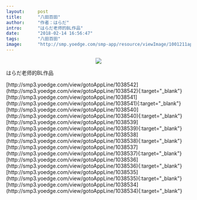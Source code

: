 ```yaml
---
layout:     post
title:      "八田百田"
author:     "作者：はらだ"
intro:      "はらだ老师的BL作品"
date:       "2018-02-14 16:56:47"
tags:       "八田百田"
image:      "http://smp.yoedge.com/smp-app/resource/viewImage/1001211appline.png"
---
```

<div style="text-align: center">
<p><img src="http://smp.yoedge.com/smp-app/resource/viewImage/1001211appline.png"/></p>
</div>
<p class="post-meta">
<span>はらだ老师的BL作品</span>
</p>
[http://smp3.yoedge.com/view/gotoAppLine/1038542](http://smp3.yoedge.com/view/gotoAppLine/1038542){:target="_blank"}
[http://smp3.yoedge.com/view/gotoAppLine/1038541](http://smp3.yoedge.com/view/gotoAppLine/1038541){:target="_blank"}
[http://smp3.yoedge.com/view/gotoAppLine/1038540](http://smp3.yoedge.com/view/gotoAppLine/1038540){:target="_blank"}
[http://smp3.yoedge.com/view/gotoAppLine/1038539](http://smp3.yoedge.com/view/gotoAppLine/1038539){:target="_blank"}
[http://smp3.yoedge.com/view/gotoAppLine/1038538](http://smp3.yoedge.com/view/gotoAppLine/1038538){:target="_blank"}
[http://smp3.yoedge.com/view/gotoAppLine/1038537](http://smp3.yoedge.com/view/gotoAppLine/1038537){:target="_blank"}
[http://smp3.yoedge.com/view/gotoAppLine/1038536](http://smp3.yoedge.com/view/gotoAppLine/1038536){:target="_blank"}
[http://smp3.yoedge.com/view/gotoAppLine/1038535](http://smp3.yoedge.com/view/gotoAppLine/1038535){:target="_blank"}
[http://smp3.yoedge.com/view/gotoAppLine/1038534](http://smp3.yoedge.com/view/gotoAppLine/1038534){:target="_blank"}


